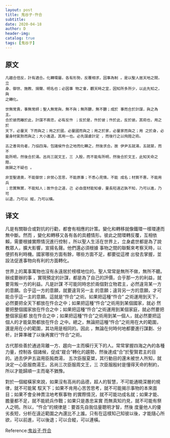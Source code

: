```yaml
--- 
layout: post
title: 鬼谷子·忤合
subtitle:
date: 2020-04-18
author: D
header-img:
catalog: true
tags: [鬼谷子]
---
```


## 原文
```
凡趨合倍反，計有適合。化轉環屬，各有形勢，反覆相求，因事為制 。是以聖人居天地之間，立
身、御世、施教、揚聲、明名也；必因事 物之會，觀天時之宜，因知所多所少，以此先知之，與
之轉化。

世無常貴，事無常師；聖人無常與，無不與；無所聽，無不聽；成於 事而合於計謀，與之為主。
合於彼而離於此，計謀不兩忠，必有反忤 ；反於是，忤於彼；忤於此，反於彼。其術也，用之於
天下，必量天 下而與之；用之於國，必量國而與之；用之於家，必量家而與之；用 之於身，必
量身材氣勢而與之；大小進退，其用一也。必先謀慮計定 ，而後行之以飛箝之術。

古之善背向者，乃協四海，包諸侯忤合之地而化轉之，然後求合。故 伊尹五就湯，五就桀，而不
能所明，然後合於湯。呂尚三就文王，三 入殷，而不能有所明，然後合於文王，此知天命之箝，
故歸之不疑也 。

非至聖達奧，不能御世；非勞心苦思，不能原事；不悉心見情，不能 成名；材質不惠，不能用兵
；忠實無實，不能知人；故忤合之道，己 必自度材能知睿，量長短遠近孰不知，乃可以進，乃可
以退，乃可以 縱，乃可以橫。
```
## 译文
凡是有關聯合或對抗的行勸，都會有相應的計策。變化和轉移就像鐵環一樣環連而無中斷。然而
，變化和轉移又各有各的具體情形。彼此之間環轉反覆，互相依賴，需要根據實際情況進行控制
。所以聖人生活在世界上，立身處世都是為了說教眾人，擴大影響，宣揚名聲。他們還必須根據
事物之間的聯繫來考察天時，以便抓有利時機。國家哪些方面有餘，哪些方面不足，都要從這裡
出發去掌握，並設法促進事物向有利的方面轉化。

世界上的萬事萬物也沒有永遠居於榜樣地位的。聖人常常是無所不做，無所不聽。辦成要辦的事
，實現預定的計謀，都是為了自己的評價，合乎那一方的利益，就要背叛一方的利益。凡是計謀
不可能同時忠於兩個對立物君主，必然違背某一方的意願。合乎這一方的意願，就要違背另一主
的意願；違背另一方的意願，才可能合乎這一主的意願。這就是“忤合”之術。如果把這種“忤合”
之術運用到天下，必然要把全天下都放在忤合之中；如果把這種“忤合”之術用到某個國家，就必
然要把整個國家放在忤合之中；如果把這種“忤合”之術運用到某個家庭，就必然要把整個家庭都
放在忤合之中；如果把這種“忤合”之術用到某一個人，就必然要把這個人的才能氣勢都放在忤合
之中。總之，無論把這種“忤合”之術用在大的範圍，還是用在小的範圍，其功用是相同的。因此
，無論在何時何地都要進行謀劃、分析，計算準確了以後再實行“忤合”之術。

古代那些善於通過背離一方、趨向一主而橫行天下的人。常常掌握四海之內的各種力量，控制各
個諸候，促成“屣合”轉化的趨勢，然後達成“合”於聖賢君主的目的。過去伊尹五盜用臣肫商湯，
五次臣服夏桀，其行動目的還未被世人所知，就決定一心臣服商湯王。呂尚三次臣服周文王，三
次臣服殷紂是懂得天命的制約，所以才能歸順一主而毫不猶豫。

對於一個縱橫家來說，如果沒有高尚的品德，超人的智慧，不可能通曉深層的規律，就不可能駕
馭天下；如果不肯用心苦苦思考，就不可能揭示事物的本來面目；如果不會全神貫注地考察事物
的實際情況，就不可能功成名就；如果才能、膽量都不足，就不能統兵作戰；如果只是愚忠呆實
而無真知灼見，就不可能有祭人之明。所以，“忤合”的規律是：要首先自我估量聰明才智，然後
度量他人的優劣長短，分析在遠近範圍之內還比不上誰。只有在這樣知己知彼以後，才能隨心所
欲，可以前進，可以後退；可以合縱，可以連橫。


Reference:[鬼谷子·忤合](https://www.arteducation.com.tw/guwen/bookv_3292.html)
